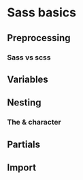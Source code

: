 # Sass basics

## Preprocessing
### Sass vs scss
## Variables 
## Nesting
### The & character
## Partials
## Import
